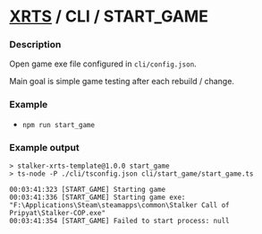 # [XRTS](../../README.md) / CLI / START_GAME

### Description

Open game exe file configured in `cli/config.json`. <br/>

Main goal is simple game testing after each rebuild / change.

### Example

- `npm run start_game`

### Example output

```text
> stalker-xrts-template@1.0.0 start_game
> ts-node -P ./cli/tsconfig.json cli/start_game/start_game.ts

00:03:41:323 [START_GAME] Starting game
00:03:41:336 [START_GAME] Starting game exe: "F:\Applications\Steam\steamapps\common\Stalker Call of Pripyat\Stalker-COP.exe"
00:03:41:354 [START_GAME] Failed to start process: null
```
